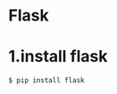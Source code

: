 # Flask

# 1.install flask
```sh
$ pip install flask
```
<!--# 1.install flask-sqlalchemy
```sh
$ pip install flask-sqlalchemy
```
# 1.install flask-mail
```sh
$ pip install flask-mail
``` -->
